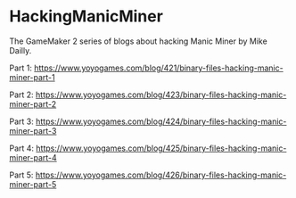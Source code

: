 # HackingManicMiner

The GameMaker 2 series of blogs about hacking Manic Miner by Mike Dailly.

Part 1: https://www.yoyogames.com/blog/421/binary-files-hacking-manic-miner-part-1

Part 2: https://www.yoyogames.com/blog/423/binary-files-hacking-manic-miner-part-2

Part 3: https://www.yoyogames.com/blog/424/binary-files-hacking-manic-miner-part-3

Part 4: https://www.yoyogames.com/blog/425/binary-files-hacking-manic-miner-part-4

Part 5: https://www.yoyogames.com/blog/426/binary-files-hacking-manic-miner-part-5
